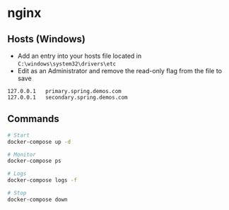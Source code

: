 # nginx

## Hosts (Windows)

- Add an entry into your hosts file located in `C:\windows\system32\drivers\etc` 
- Edit as an Administrator and remove the read-only flag from the file to save

```
127.0.0.1	primary.spring.demos.com
127.0.0.1	secondary.spring.demos.com
```

## Commands

```bash
# Start
docker-compose up -d

# Monitor
docker-compose ps

# Logs
docker-compose logs -f

# Stop
docker-compose down
```
